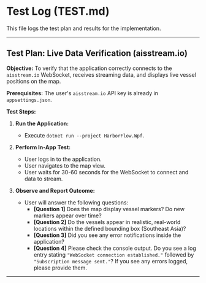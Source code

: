 # Test Log (TEST.md)

This file logs the test plan and results for the implementation.

---

## Test Plan: Live Data Verification (aisstream.io)

**Objective:** To verify that the application correctly connects to the `aisstream.io` WebSocket, receives streaming data, and displays live vessel positions on the map.

**Prerequisites:** The user's `aisstream.io` API key is already in `appsettings.json`.

**Test Steps:**

1.  **Run the Application:**
    *   Execute `dotnet run --project HarborFlow.Wpf`.

2.  **Perform In-App Test:**
    *   User logs in to the application.
    *   User navigates to the map view.
    *   User waits for 30-60 seconds for the WebSocket to connect and data to stream.

3.  **Observe and Report Outcome:**
    *   User will answer the following questions:
        *   **[Question 1]** Does the map display vessel markers? Do new markers appear over time?
        *   **[Question 2]** Do the vessels appear in realistic, real-world locations within the defined bounding box (Southeast Asia)?
        *   **[Question 3]** Did you see any error notifications inside the application?
        *   **[Question 4]** Please check the console output. Do you see a log entry stating `"WebSocket connection established."` followed by `"Subscription message sent."`? If you see any errors logged, please provide them.

---
